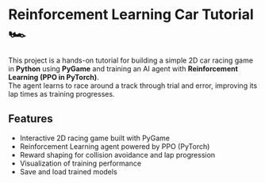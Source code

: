# Reinforcement Learning Car Tutorial 🏎️

This project is a hands-on tutorial for building a simple 2D car racing game in **Python** using **PyGame** and training an AI agent with **Reinforcement Learning (PPO in PyTorch)**.  
The agent learns to race around a track through trial and error, improving its lap times as training progresses.  

## Features
- Interactive 2D racing game built with PyGame  
- Reinforcement Learning agent powered by PPO (PyTorch)  
- Reward shaping for collision avoidance and lap progression  
- Visualization of training performance  
- Save and load trained models  

